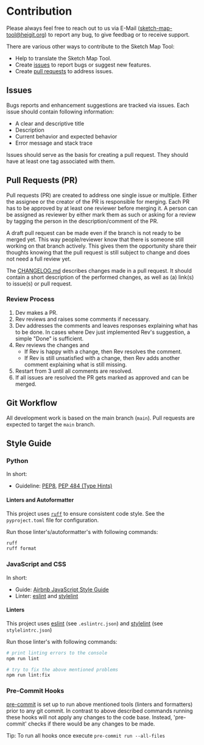 # Contribution

Please always feel free to reach out to us via E-Mail (sketch-map-tool@heigit.org) to report any bug, to give feedbag or to receive support.

There are various other ways to contribute to the Sketch Map Tool: 

- Help to translate the Sketch Map Tool.
- Create [issues](https://github.com/GIScience/sketch-map-tool/issues/new) to report bugs or suggest new features.
- Create [pull requests](https://docs.github.com/en/github/collaborating-with-issues-and-pull-requests/about-pull-requests) to address issues.

## Issues

Bugs reports and enhancement suggestions are tracked via issues. Each issue should contain following information:

- A clear and descriptive title
- Description
- Current behavior and expected behavior
- Error message and stack trace

Issues should serve as the basis for creating a pull request. They should have at least one tag associated with them.

## Pull Requests (PR)

Pull requests (PR) are created to address one single issue or multiple. Either the assignee or the creator of the PR is responsible for merging.
Each PR has to be approved by at least one reviewer before merging it. A person can be assigned as reviewer by either mark them as such or asking for a review by tagging the person in the description/comment of the PR.

A draft pull request can be made even if the branch is not ready to be merged yet. This way people/reviewer know that there is someone still working on that branch actively. This gives them the opportunity share their thoughts knowing that the pull request is still subject to change and does not need a full review yet.

The [CHANGELOG.md](CHANGELOG.md) describes changes made in a pull request. It should contain a short description of the performed changes, as well as (a) link(s) to issue(s) or pull request.

### Review Process

1. Dev makes a PR.
2. Rev reviews and raises some comments if necessary.
3. Dev addresses the comments and leaves responses explaining what has to be done. In cases where Dev just implemented Rev's suggestion, a simple "Done" is sufficient.
4. Rev reviews the changes and
    - If Rev is happy with a change, then Rev resolves the comment.
    - If Rev is still unsatisfied with a change, then Rev adds another comment explaining what is still missing.
5. Restart from 3 until all comments are resolved.
6. If all issues are resolved the PR gets marked as approved and can be merged.

## Git Workflow

All development work is based on the main branch (`main`). Pull requests are expected to target the `main` branch.

## Style Guide

### Python

In short:
- Guideline: [PEP8](https://peps.python.org/pep-0008/), [PEP 484 (Type Hints)](https://peps.python.org/pep-0484/)

#### Linters and Autoformatter

This project uses [`ruff`](https://github.com/astral-sh/ruff) to ensure consistent code style. See the `pyproject.toml` file for configuration.

Run those linter's/autoformatter's with following commands:

```bash
ruff
ruff format
```

### JavaScript and CSS

In short:
- Guide: [Airbnb JavaScript Style Guide](https://github.com/airbnb/javascript)
- Linter: [eslint](https://eslint.org/) and [stylelint](https://stylelint.io/)

#### Linters

This project uses [eslint](https://eslint.org/) (see `.eslintrc.json`) and [stylelint](https://stylelint.io/) (see `stylelintrc.json`)

Run those linter's with following commands:

```bash
# print linting errors to the console
npm run lint

# try to fix the above mentioned problems
npm run lint:fix
```

### Pre-Commit Hooks

[pre-commit](https://pre-commit.com/) is set up to run above mentioned tools (linters and formatters) prior to any git commit. In contrast to above described commands running these hooks will not apply any changes to the code base. Instead, 'pre-commit' checks if there would be any changes to be made.

Tip: To run all hooks once execute `pre-commit run --all-files`
